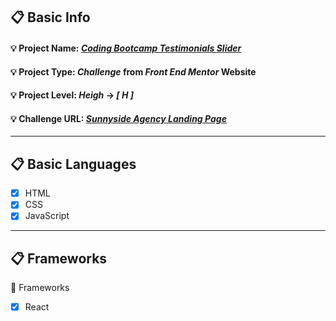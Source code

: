 ## :clipboard: Basic Info
   #### :bulb: Project Name: [***Coding Bootcamp Testimonials Slider***](https://a7m3d000.github.io/H--Coding-Bootcamp-Testimonials-Slider/)
   #### :bulb: Project Type: ***Challenge*** from ***Front End Mentor*** Website 
   #### :bulb: Project Level: ***Heigh*** -> ***[ H ]***
   
   #### :bulb: Challenge URL: [***Sunnyside Agency Landing Page***](https://www.frontendmentor.io/challenges/coding-bootcamp-testimonials-slider-4FNyLA8JL)
   
---

## :clipboard: Basic Languages
 - [x] HTML
 - [x] CSS
 - [x] JavaScript

---

## :clipboard: Frameworks
 :pushpin: Frameworks
   - [x] React

